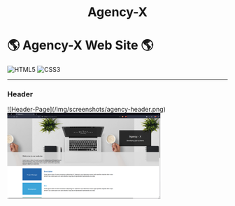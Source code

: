 <h1 align="center">Agency-X</h1>

# :earth_americas: Agency-X Web Site :earth_americas:

![HTML5](https://img.shields.io/badge/HTML5-E34F26?style=for-the-badge&logo=html5&logoColor=white)
![CSS3](https://img.shields.io/badge/CSS3-1572B6?style=for-the-badge&logo=css3&logoColor=white)

---

<h3>Header</h3>
![Header-Page](/img/screenshots/agency-header.png)
<img src="img/screenshots/agency-header.png" width="350" title="Header Page">
